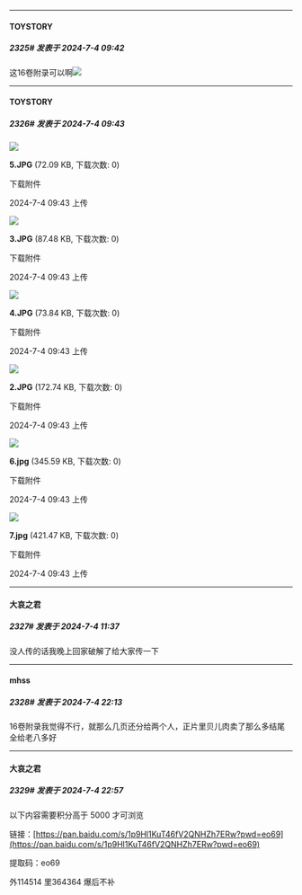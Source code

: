 ﻿
*****

####  TOYSTORY  
##### 2325#       发表于 2024-7-4 09:42

这16卷附录可以啊<img src="https://static.saraba1st.com/image/smiley/face2017/091.png" referrerpolicy="no-referrer">

*****

####  TOYSTORY  
##### 2326#       发表于 2024-7-4 09:43

<img src="https://img.saraba1st.com/forum/202407/04/094306uwd8v9oq7xqd968n.jpg" referrerpolicy="no-referrer">

<strong>5.JPG</strong> (72.09 KB, 下载次数: 0)

下载附件

2024-7-4 09:43 上传

<img src="https://img.saraba1st.com/forum/202407/04/094303kb4accgetl2bopbv.jpg" referrerpolicy="no-referrer">

<strong>3.JPG</strong> (87.48 KB, 下载次数: 0)

下载附件

2024-7-4 09:43 上传

<img src="https://img.saraba1st.com/forum/202407/04/094309lknnb32i8av2evyi.jpg" referrerpolicy="no-referrer">

<strong>4.JPG</strong> (73.84 KB, 下载次数: 0)

下载附件

2024-7-4 09:43 上传

<img src="https://img.saraba1st.com/forum/202407/04/094312n9ki9keiwfgg99f9.jpg" referrerpolicy="no-referrer">

<strong>2.JPG</strong> (172.74 KB, 下载次数: 0)

下载附件

2024-7-4 09:43 上传

<img src="https://img.saraba1st.com/forum/202407/04/094315dazhcfhifc20a8fy.jpg" referrerpolicy="no-referrer">

<strong>6.jpg</strong> (345.59 KB, 下载次数: 0)

下载附件

2024-7-4 09:43 上传

<img src="https://img.saraba1st.com/forum/202407/04/094318jz8n771kks83cbjs.jpg" referrerpolicy="no-referrer">

<strong>7.jpg</strong> (421.47 KB, 下载次数: 0)

下载附件

2024-7-4 09:43 上传


*****

####  大哀之君  
##### 2327#       发表于 2024-7-4 11:37

没人传的话我晚上回家破解了给大家传一下


*****

####  mhss  
##### 2328#       发表于 2024-7-4 22:13

16卷附录我觉得不行，就那么几页还分给两个人，正片里贝儿肉卖了那么多结尾全给老八多好


*****

####  大哀之君  
##### 2329#       发表于 2024-7-4 22:57

以下内容需要积分高于 5000 才可浏览

链接：[https://pan.baidu.com/s/1p9Hl1KuT46fV2QNHZh7ERw?pwd=eo69](https://pan.baidu.com/s/1p9Hl1KuT46fV2QNHZh7ERw?pwd=eo69) 

提取码：eo69 

外114514 里364364 爆后不补

